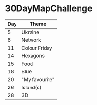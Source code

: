 # 30DayMapChallenge

| Day | Theme | 
| - | - |
| 5 | Ukraine |
| 6 | Network |
| 11 | Colour Friday |
| 14 | Hexagons |
| 15 | Food |
| 18 | Blue |
| 20 | "My favourite"|
| 26 | Island(s) |
| 28 | 3D |

